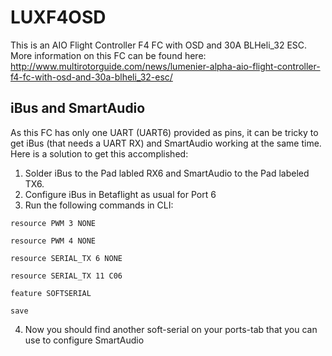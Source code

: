 # LUXF4OSD

This is an AIO Flight Controller F4 FC with OSD and 30A BLHeli_32 ESC.
More information on this FC can be found here:
http://www.multirotorguide.com/news/lumenier-alpha-aio-flight-controller-f4-fc-with-osd-and-30a-blheli_32-esc/

## iBus and SmartAudio
As this FC has only one UART (UART6) provided as pins, it can be tricky to get iBus (that needs a UART RX) and SmartAudio working at the same time. Here is a solution to get this accomplished:
1) Solder iBus to the Pad labled RX6 and SmartAudio to the Pad labeled TX6.
2) Configure iBus in Betaflight as usual for Port 6
3) Run the following commands in CLI:

`resource PWM 3 NONE`

`resource PWM 4 NONE`

`resource SERIAL_TX 6 NONE`

`resource SERIAL_TX 11 C06`

`feature SOFTSERIAL`

`save`

4) Now you should find another soft-serial on your ports-tab that you can use to configure SmartAudio
